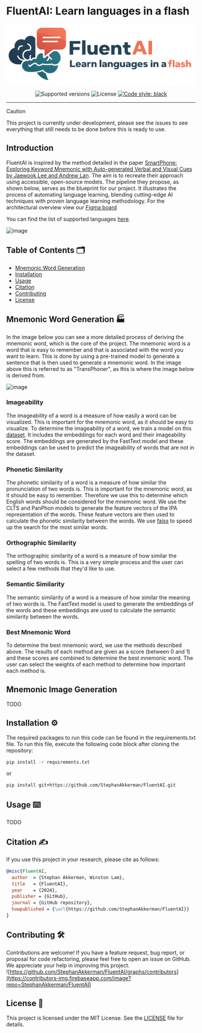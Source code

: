 # FluentAI: Learn languages in a flash

![FluentAI Banner](img/banner.png)

<p align="center">
  <img src="https://img.shields.io/badge/python-3.10-blue.svg" alt="Supported versions">
  <img src="https://img.shields.io/github/license/StephanAkkerman/FluentAI.svg?color=brightgreen" alt="License">
  <a href="https://github.com/psf/black"><img src="https://img.shields.io/badge/code%20style-black-000000.svg" alt="Code style: black"></a>
</p>

---

> [!CAUTION]
> This project is currently under development, please see the issues to see everything that still needs to be done before this is ready to use.

## Introduction

FluentAI is inspired by the method detailed in the paper [SmartPhone: Exploring Keyword Mnemonic with Auto-generated Verbal and Visual Cues by Jaewook Lee and Andrew Lan](https://arxiv.org/pdf/2305.10436.pdf). The aim is to recreate their approach using accessible, open-source models.
The pipeline they propose, as shown below, serves as the blueprint for our project. It illustrates the process of automating language learning, blending cutting-edge AI techniques with proven language learning methodology.
For the architectural overview view our [Figma board](https://www.figma.com/board/zkIYtrCM3ri0ER62p4WiEt/Architectural-Overview?node-id=0-1&t=6vREjL5A8JitOAeG-1)

You can find the list of supported languages [here](supported-languages.md).

![image](https://github.com/StephanAkkerman/FluentAI/assets/45365128/c9ca3190-b136-453d-91cd-f785eac11fa3)

## Table of Contents 🗂

- [Mnemonic Word Generation](#key-features)
- [Installation](#installation)
- [Usage](#usage)
- [Citation](#citation)
- [Contributing](#contributing)
- [License](#license)

## Mnemonic Word Generation 🏭

In the image below you can see a more detailed process of deriving the mnemonic word, which is the core of the project. The mnemonic word is a word that is easy to remember and that is associated with the word you want to learn. This is done by using a pre-trained model to generate a sentence that is then used to generate a mnemonic word. In the image above this is referred to as "TransPhoner", as this is where the image below is derived from.

![image](https://github.com/user-attachments/assets/d6914bb2-308c-4612-ae7d-df04455bfeae)

### Imageability

The imageability of a word is a measure of how easily a word can be visualized. This is important for the mnemonic word, as it should be easy to visualize. To determine the imageability of a word, we train a model on this [dataset](https://huggingface.co/datasets/StephanAkkerman/imageability). It includes the embeddings for each word and their imageability score. The embeddings are generated by the FastText model and these embeddings can be used to predict the imageability of words that are not in the dataset.

### Phonetic Similarity

The phonetic similarity of a word is a measure of how similar the pronunciation of two words is. This is important for the mnemonic word, as it should be easy to remember. Therefore we use this to determine which English words should be considered for the mnemonic word. We use the CLTS and PanPhon models to generate the feature vectors of the IPA representation of the words. These feature vectors are then used to calculate the phonetic similarity between the words. We use [faiss](https://github.com/facebookresearch/faiss) to speed up the search for the most similar words.

### Orthographic Similarity

The orthographic similarity of a word is a measure of how similar the spelling of two words is. This is a very simple process and the user can select a few methods that they'd like to use.

### Semantic Similarity

The semantic similarity of a word is a measure of how similar the meaning of two words is. The FastText model is used to generate the embeddings of the words and these embeddings are used to calculate the semantic similarity between the words.

### Best Mnemonic Word

To determine the best mnemonic word, we use the methods described above. The results of each method are given as a score (between 0 and 1) and these scores are combined to determine the best mnemonic word. The user can select the weights of each method to determine how important each method is.

## Mnemonic Image Generation

TODO

## Installation ⚙️

The required packages to run this code can be found in the requirements.txt file. To run this file, execute the following code block after cloning the repository:

```bash
pip install -r requirements.txt
```

or

```bash
pip install git+https://github.com/StephanAkkerman/FluentAI.git
```

## Usage ⌨️

TODO

## Citation ✍️

If you use this project in your research, please cite as follows:

```bibtex
@misc{FluentAI,
  author  = {Stephan Akkerman, Winston Lam},
  title   = {FluentAI},
  year    = {2024},
  publisher = {GitHub},
  journal = {GitHub repository},
  howpublished = {\url{https://github.com/StephanAkkerman/FluentAI}}
}
```

## Contributing 🛠

Contributions are welcome! If you have a feature request, bug report, or proposal for code refactoring, please feel free to open an issue on GitHub. We appreciate your help in improving this project.\
![https://github.com/StephanAkkerman/FluentAI/graphs/contributors](https://contributors-img.firebaseapp.com/image?repo=StephanAkkerman/FluentAI)

## License 📜

This project is licensed under the MIT License. See the [LICENSE](LICENSE) file for details.
